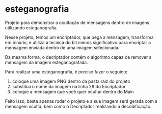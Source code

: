 # esteganografia

Projeto para demonstrar a ocultação de mensagens dentro de imagens utilizando esteganografia.

Nesse projeto, temos um encriptador, que pega a mensagem, transforma em binario, e utiliza a tecnica do bit menos significativo para encriptar a mensagem enviada dentro de uma imagem selecionada.

Da mesma forma, o decriptador contém o algoritmo capaz de remover a mensagem da imagem esteganografada.

Para realizar uma esteganografia, é preciso fazer o seguinte:

1) coloque uma imagem PNG dentro da pasta raiz do projeto
2) substitua o nome da imagem na linha 28 do Encriptador
3) coloque a mensagem que você quer ocultar dentro do Main

Feito isso, basta apenas rodar o projeto e a sua imagem será gerada com a mensagem oculta, bem como o Decriptador realizando a decodificação.
